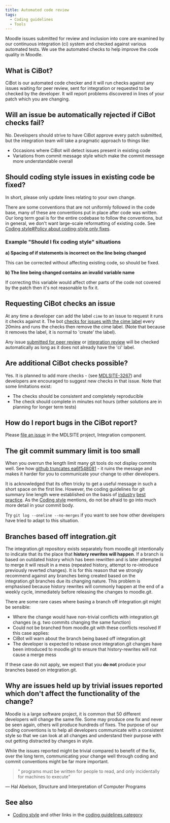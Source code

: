 ```yaml
---
title: Automated code review
tags:
  - Coding guidelines
  - Tools
---
```

Moodle issues submitted for review and inclusion into core are examined by our continuous integration (ci) system and checked against various automated tests. We use the automated checks to help improve the code quality in Moodle.

## What is CiBot?

CiBot is our automated code checker and it will run checks against any issues waiting for peer review, sent for integration or requested to be checked by the developer. It will report problems discovered in lines of your patch which you are changing.

## Will an issue be automatically rejected if CiBot checks fail?

No. Developers should strive to have CiBot approve every patch submitted, but the integration team will take a pragmatic approach to things like:

- Occasions where CiBot will detect issues present in existing code
- Variations from commit message style which make the commit message more understandable overall

## Should coding style issues in existing code be fixed?

In short, please only update lines relating to your own change.

There are some conventions that are not uniformly followed in the code base, many of these are conventions put in place after code was written. Our long term goal is for the entire codebase to follow the conventions, but in general, we don't want large-scale reformatting of existing code. See [Coding style#Policy about coding-style only fixes](../policies/codingstyle/index.md#policy-about-coding-style-only-fixes).

### Example "Should I fix coding style" situations

**a) Spacing of if statements is incorrect on the line being changed**

This can be corrected without affecting existing code, so should be fixed.

**b) The line being changed contains an invalid variable name**

If correcting this variable would affect other parts of the code not covered by the patch then it's not reasonable to fix it.

## Requesting CiBot checks an issue

At any time a developer can add the label `cime` to an issue to request it runs it checks against it. The bot [checks for issues with the cime label](https://github.com/moodlehq/moodle-local_ci/blob/main/tracker_automations/bulk_precheck_issues/criteria/developer_request/query.sh) every 20mins and runs the checks then remove the cime label. (Note that because it removes the label, it is normal to 'create' the label).

Any issue [submitted for peer review](https://github.com/moodlehq/moodle-local_ci/blob/main/tracker_automations/bulk_precheck_issues/criteria/awaiting_peer_review/query.sh) or [integration review](https://github.com/moodlehq/moodle-local_ci/blob/main/tracker_automations/bulk_precheck_issues/criteria/awaiting_integration/query.sh) will be checked automatically as long as it does not already have the 'ci'  label.

## Are additional CiBot checks possible?

Yes. It is planned to add more checks - (see [MDLSITE-3267](https://tracker.moodle.org/browse/MDLSITE-3267)) and developers are encouraged to suggest new checks in that issue. Note that some limitations exist:

- The checks should be consistent and completely reproducible
- The check should complete in minutes not hours (other solutions are in planning for longer term tests)

## How do I report bugs in the CiBot report?

Please [file an issue](https://tracker.moodle.org/secure/CreateIssueDetails!init.jspa?pid=10020&issuetype=1&components=12431&summary=Problem%20with%20CiBot%20results%20on%20MDL-XXXXX) in the MDLSITE project, Integration component.

## The git commit summary  limit is too small

When you overrun the length limit many git tools do not display commits well. See how [github truncates ea6f548081](https://github.com/moodle/moodle/commits/ea6f5480818c31763f91a90a0cafb6a63ca18117) - it ruins the message and makes it harder for you to communicate your change to other developers.

It is acknowledged that its often tricky to get a useful message in such a short space on the first line. However, the coding guidelines for git summary line length were established on the basis of [industry](https://github.com/blog/926-shiny-new-commit-styles) [best](http://git.kernel.org/cgit/linux/kernel/git/torvalds/linux.git/tree/Documentation/SubmittingPatches?id=aad7fb916a10f1065ad23de0c80a4a04bcba8437#n594) [practice](http://stackoverflow.com/questions/2290016/git-commit-messages-50-72-formatting). As the [Coding style](../policies/codingstyle/index.md#git-commits) mentions, do not be afraid to go into much more detail in your commit body.

Try `git log --oneline --no-merges` if you want to see how other developers have tried to adapt to this situation.

## Branches based off integration.git

The integration.git repository exists separately from moodle.git intentionally to indicate that its the place that **history rewrites will happen**. If a branch is based on outdated history which has been rewritten and is later attempted to merge it will result in a  mess (repeated history, attempt to re-introduce previously reverted changes). It is for this reason that we strongly recommend against any branches being created based on the integration.git branches due its changing nature. This problem is emphasised because history rewrites will commonly happen at the end of a weekly cycle, immediately before releasing the changes to moodle.git.

There are some rare cases where basing a branch off integration.git might be sensible:

- Where the change would have non-trivial conflicts with integration.git changes (e.g. two commits changing the same function)
- Could not be branched from moodle.git with these conflicts resolved
If this case applies:
- CiBot will warn about the branch being based off integration.git
- The developer is expected to rebase once integration.git changes have been introduced to moodle.git to ensure that history-rewrites will not cause a merge mess

If these case do not apply, we expect that you **do not** produce your branches based on integration.git.

## Why are issues held up by trivial issues reported which don't affect the functionality of the change?

Moodle is a large software project, it is common that 50 different developers will change the same file. Some may produce one fix and never be seen again, others will produce hundreds of fixes. The purpose of our coding conventions is to help all developers communicate with a consistent style so that we can look at all changes and understand their purpose with out getting distracted by changes in style.

While the issues reported might be trivial compared to benefit of the fix, over the long term, communicating your change well through coding and commit conventions might be far more important.

>" programs must be written for people to read, and only incidentally for machines to execute"

― Hal Abelson, Structure and Interpretation of Computer Programs

## See also

- [Coding style](../policies/codingstyle/index.md) and other links in the [coding guidelines category](https://docs.moodle.org/Category/Coding_guidelines)
